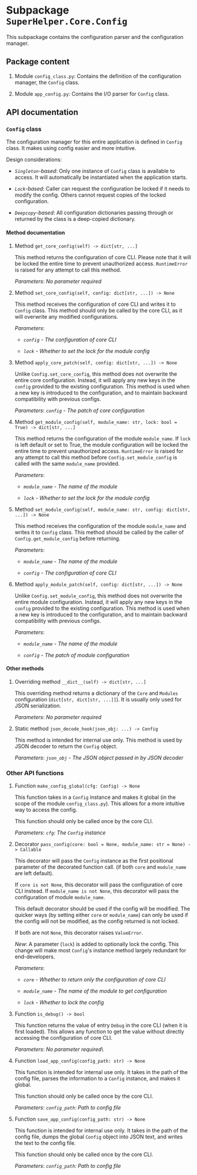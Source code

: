 # Subpackage `SuperHelper.Core.Config`

This subpackage contains the configuration parser and the configuration manager.

## Package content

1. Module `config_class.py`: Contains the definition of the configuration manager, the `Config` class.

2. Module `app_config.py`: Contains the I/O parser for `Config` class.

## API documentation

### `Config` class

The configuration manager for this entire application is defined in `Config` class. It makes using config easier and
more intuitive.

Design considerations:

* *`Singleton`-based*: Only one instance of `Config` class is available to access. It will automatically be instantiated
  when the application starts.

* *`Lock`-based*: Caller can request the configuration be locked if it needs to modify the config. Others cannot request
  copies of the locked configuration.

* *`Deepcopy`-based*: All configuration dictionaries passing through or returned by the class is a deep-copied
  dictionary.

#### Method documentation

1. Method `get_core_config(self) -> dict[str, ...]`

   This method returns the configuration of core CLI. Please note that it will be locked the entire time to prevent
   unauthorized access. `RuntimeError` is raised for any attempt to call this method.

   *Parameters*: *No parameter required*

2. Method `set_core_config(self, config: dict[str, ...]) -> None`

   This method receives the configuration of core CLI and writes it to `Config` class. This method should only be called
   by the core CLI, as it will overwrite any modified configurations.

   *Parameters*:

   * *`config` - The configuration of core CLI*

   * *`lock` - Whether to set the lock for the module config*

3. Method `apply_core_patch(self, config: dict[str, ...]) -> None`

   Unlike `Config.set_core_config`, this method does not overwrite the entire core configuration. Instead, it will apply
   any new keys in the `config` provided to the existing configuration. This method is used when a new key is introduced
   to the configuration, and to maintain backward compatibility with previous configs.

   *Parameters*: *`config` - The patch of core configuration*

4. Method `get_module_config(self, module_name: str, lock: bool = True) -> dict[str, ...]`

   This method returns the configuration of the module `module_name`. If `lock` is left default or set to True, the
   module configuration will be locked the entire time to prevent unauthorized access. `RuntimeError` is raised for any
   attempt to call this method before `Config.set_module_config` is called with the same `module_name` provided.

   *Parameters*:

   * *`module_name` - The name of the module*

   * *`lock` - Whether to set the lock for the module config*

5. Method `set_module_config(self, module_name: str, config: dict[str, ...]) -> None`

   This method receives the configuration of the module `module_name` and writes it to `Config` class. This method
   should be called by the caller of `Config.get_module_config` before returning.

   *Parameters*:

   * *`module_name` - The name of the module*

   * *`config` - The configuration of core CLI*

6. Method `apply_module_patch(self, config: dict[str, ...]) -> None`

   Unlike `Config.set_module_config`, this method does not overwrite the entire module configuration. Instead, it will
   apply any new keys in the `config` provided to the existing configuration. This method is used when a new key is
   introduced to the configuration, and to maintain backward compatibility with previous configs.

   *Parameters*:

   * *`module_name` - The name of the module*

   * *`config` - The patch of module configuration*

#### Other methods

1. Overriding method `__dict__(self) -> dict[str, ...]`

   This overriding method returns a dictionary of the `Core` and `Modules` configuration (`dict[str, dict[str, ...]]`).
   It is usually only used for JSON serialization.

   *Parameters*: *No parameter required*

2. Static method `json_decode_hook(json_obj: ...) -> Config`

   This method is intended for internal use only. This method is used by JSON decoder to return the `Config` object.

   *Parameters*: *`json_obj` - The JSON object passed in by JSON decoder*

### Other API functions

1. Function `make_config_global(cfg: Config) -> None`

   This function takes in a `Config` instance and makes it global (in the scope of the module `config_class.py`). This
   allows for a more intuitive way to access the config.

   This function should only be called once by the core CLI.

   *Parameters*: *`cfg`: The `Config` instance*

2. Decorator `pass_config(core: bool = None, module_name: str = None) -> Callable`

   This decorator will pass the `Config` instance as the first positional parameter of the decorated function call.
   (if both `core` and `module_name` are left default).

   If `core is not None`, this decorator will pass the configuration of core CLI instead. If `module_name is not None`,
   this decorator will pass the configuration of module `module_name`.

   This default decorator should be used if the config will be modified. The quicker ways (by setting either `core` or
   `module_name`) can only be used if the config will not be modified, as the config returned is not locked.

   If both are not `None`, this decorator raises `ValueError`.

   *New*: A parameter (`lock`) is added to optionally lock the config. This change will make most `Config`'s instance
   method largely redundant for end-developers.

   *Parameters*:

   * *`core` - Whether to return only the configuration of core CLI*

   * *`module_name` - The name of the module to get configuration*

   * *`lock` - Whether to lock the config*

3. Function `is_debug() -> bool`

   This function returns the value of entry `Debug` in the core CLI (when it is first loaded). This allows any function
   to get the value without directly accessing the configuration of core CLI.

   *Parameters*: *No parameter required*\

4. Function `load_app_config(config_path: str) -> None`

   This function is intended for internal use only. It takes in the path of the config file, parses the information to a
   `Config` instance, and makes it global.

   This function should only be called once by the core CLI.

   *Parameters*: *`config_path`: Path to config file*

5. Function `save_app_config(config_path: str) -> None`

   This function is intended for internal use only. It takes in the path of the config file, dumps the global `Config`
   object into JSON text, and writes the text to the config file.

   This function should only be called once by the core CLI.

   *Parameters*: *`config_path`: Path to config file*
